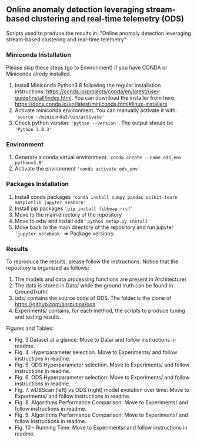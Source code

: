 
## Online anomaly detection leveraging stream-based clustering and real-time telemetry (ODS)

Scripts used to produce the results in: "Online anomaly detection leveraging stream-based clustering and real-time telemetry"

### Miniconda Installation
Please skip these steps (go to Environment) if you have CONDA or Miniconda alredy installed. 
1) Install Miniconda Python3.8 following the regular installation instructions: https://conda.io/projects/conda/en/latest/user-guide/install/index.html. You can download the installer from here: https://docs.conda.io/en/latest/miniconda.html#linux-installers
2) Activate miniconda environment. You can manually activate it with: `'source ~/miniconda3/bin/activate'`
3) Check python version: `'python --version'`. The output should be `'Python 3.8.3'`

### Environment
1) Generate a conda virtual environment `'conda create --name ods_env python=3.8'`
2) Activate the environment `'conda activate ods_env'`

### Packages Installation

1) Install conda packages `'conda install numpy pandas scikit-learn matplotlib jupyter seaborn'` 
2) Install pip packages `'pip install fibheap rrcf'`
2) Move to the main directory of the repository
3) Move to ods/ and install ods `'python setup.py install'`
4) Move back to the main directory of the repository and run jupyter `'jupyter notebook'`
=> Package versions: 

### Results
To reproduce the results, please follow the instructions. Notice that the repository is organized as follows: 

1) The models and data processing functions are present in Architecture/
2) The data is stored in Data/ while the ground truth can be found in GroundTruth/
3) ods/ contains the source code of ODS. The folder is the clone of https://github.com/anrputina/ods
4) Experiments/ contains, for each method, the scripts to produce tuning and testing results.

Figures and Tables:
- Fig. 3 Dataset at a glance: Move to Data/ and follow instructions in readme.
- Fig. 4. Hyperparameter selection. Move to Experiments/ and follow instructions in readme. 
- Fig. 5. ODS Hyperparameter selection. Move to Experiments/ and follow instructions in readme.
- Fig. 6. ODS Hyperparameter selection: Move to Experiments/ and follow instructions in readme. 
- Fig. 7. wDBScan (left) vs ODS (right) model evolution over time: Move to Experiments/ and follow instructions in readme.
- Fig. 8. Algorithms Performance Comparison: Move to Experiments/ and follow instructions in readme.
- Fig. 9. Algorithms Performance Comparison: Move to Experiments/ and follow instructions in readme.
- Fig. 10 - Running Time: Move to Experiments/ and follow instructions in readme.




  
  
  
  
  
  
  
  
  
  
